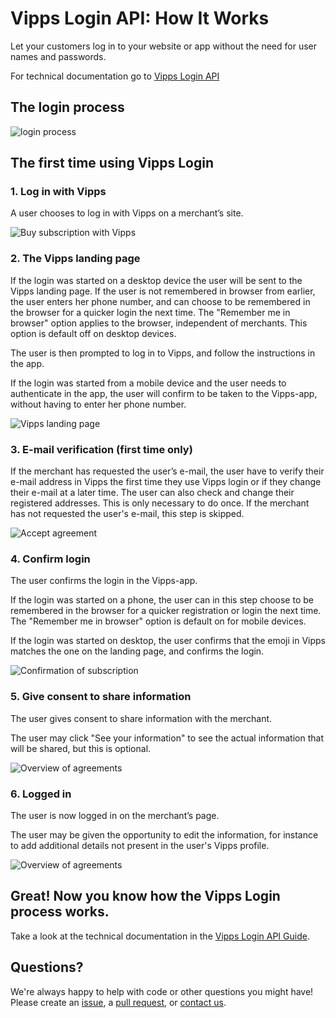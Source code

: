 # Vipps Login API: How It Works

Let your customers log in to your website or app without the need for user names and passwords.

For technical documentation go to
[Vipps Login API](https://github.com/vippsas/vipps-login-api)

## The login process

![login process](images/vipps-login-process-v2.svg)


## The first time using Vipps Login

### 1. Log in with Vipps

A user chooses to log in with Vipps on a merchant’s site.

![Buy subscription with Vipps](images/vipps-login-step1.svg)

### 2. The Vipps landing page

If the login was started on a desktop device the user will be sent to the Vipps landing page. If the user is not remembered in browser from earlier, the user enters her phone number, and can choose to be remembered in the browser for a quicker login the next time. The "Remember me in browser" option applies to the browser, independent of merchants. This option is default off on desktop devices.

The user is then prompted to log in to Vipps, and follow the instructions in the app.

If the login was started from a mobile device and the user needs to authenticate in the app, the user will confirm to be taken  to the Vipps-app, without having to enter her phone number.

![Vipps landing page](images/vipps-login-step2.svg)

### 3. E-mail verification (first time only)

If the merchant has requested the user’s e-mail, the user have to verify their e-mail address in Vipps the first time they use Vipps login or if they change their e-mail at a later time. The user can also check and change their registered addresses. This is only necessary to do once. If the merchant has not requested the user's e-mail, this step is skipped.

![Accept agreement](images/vipps-login-step3.svg)

### 4. Confirm login

The user confirms the login in the Vipps-app.

If the login was started on a phone, the user can in this step choose to be remembered in the browser for a quicker registration or login the next time. The "Remember me in browser" option is default on for mobile devices.

If the login was started on desktop, the user confirms that the emoji in Vipps matches the one on the landing page, and confirms the login.

![Confirmation of subscription](images/vipps-login-step4.svg)

### 5. Give consent to share information

The user gives consent to share information with the merchant.

The user may click "See your information" to see the actual information that will be shared, but this is optional.

![Overview of agreements](images/vipps-login-step5.svg)

### 6. Logged in

The user is now logged in on the merchant’s page.

The user may be given the opportunity to edit the information, for instance
to add additional details not present in the user's Vipps profile.

![Overview of agreements](images/vipps-login-step6.svg)

## Great! Now you know how the Vipps Login process works.

Take a look at the technical documentation in the [Vipps Login API Guide](https://github.com/vippsas/vipps-login-api/blob/master/vipps-login-api.md).


## Questions?

We're always happy to help with code or other questions you might have!
Please create an [issue](https://github.com/vippsas/vipps-login-api/issues),
a [pull request](https://github.com/vippsas/vipps-login-api/pulls),
or [contact us](https://github.com/vippsas/vipps-developers/blob/master/contact.md).
